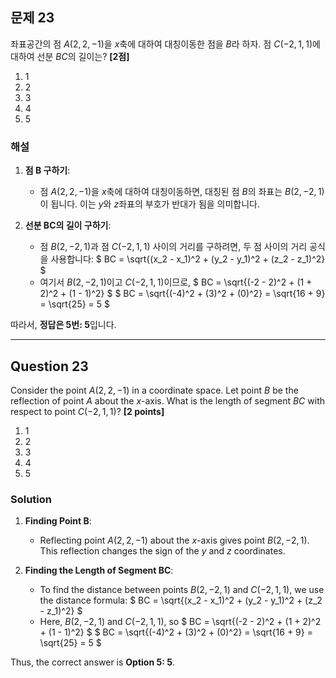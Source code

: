 ## 문제 23
좌표공간의 점 $A(2, 2, -1)$을 $x$축에 대하여 대칭이동한 점을 $B$라 하자. 점 $C(-2, 1, 1)$에 대하여 선분 $BC$의 길이는? **[2점]**

1. 1  
2. 2  
3. 3  
4. 4  
5. 5

### 해설
1. **점 B 구하기**:
   - 점 $A(2, 2, -1)$을 $x$축에 대하여 대칭이동하면, 대칭된 점 $B$의 좌표는 $B(2, -2, 1)$이 됩니다. 이는 $y$와 $z$좌표의 부호가 반대가 됨을 의미합니다.

2. **선분 BC의 길이 구하기**:
   - 점 $B(2, -2, 1)$과 점 $C(-2, 1, 1)$ 사이의 거리를 구하려면, 두 점 사이의 거리 공식을 사용합니다:
     $
     BC = \sqrt{(x_2 - x_1)^2 + (y_2 - y_1)^2 + (z_2 - z_1)^2}
     $
   - 여기서 $B(2, -2, 1)$이고 $C(-2, 1, 1)$이므로, 
     $
     BC = \sqrt{(-2 - 2)^2 + (1 + 2)^2 + (1 - 1)^2}
     $
     $
     BC = \sqrt{(-4)^2 + (3)^2 + (0)^2} = \sqrt{16 + 9} = \sqrt{25} = 5
     $

따라서, **정답은 5번: 5**입니다.

---

## Question 23
Consider the point $A(2, 2, -1)$ in a coordinate space. Let point $B$ be the reflection of point $A$ about the $x$-axis. What is the length of segment $BC$ with respect to point $C(-2, 1, 1)$? **[2 points]**

1. 1  
2. 2  
3. 3  
4. 4  
5. 5

### Solution
1. **Finding Point B**:
   - Reflecting point $A(2, 2, -1)$ about the $x$-axis gives point $B(2, -2, 1)$. This reflection changes the sign of the $y$ and $z$ coordinates.

2. **Finding the Length of Segment BC**:
   - To find the distance between points $B(2, -2, 1)$ and $C(-2, 1, 1)$, we use the distance formula:
     $
     BC = \sqrt{(x_2 - x_1)^2 + (y_2 - y_1)^2 + (z_2 - z_1)^2}
     $
   - Here, $B(2, -2, 1)$ and $C(-2, 1, 1)$, so
     $
     BC = \sqrt{(-2 - 2)^2 + (1 + 2)^2 + (1 - 1)^2}
     $
     $
     BC = \sqrt{(-4)^2 + (3)^2 + (0)^2} = \sqrt{16 + 9} = \sqrt{25} = 5
     $

Thus, the correct answer is **Option 5: 5**.
